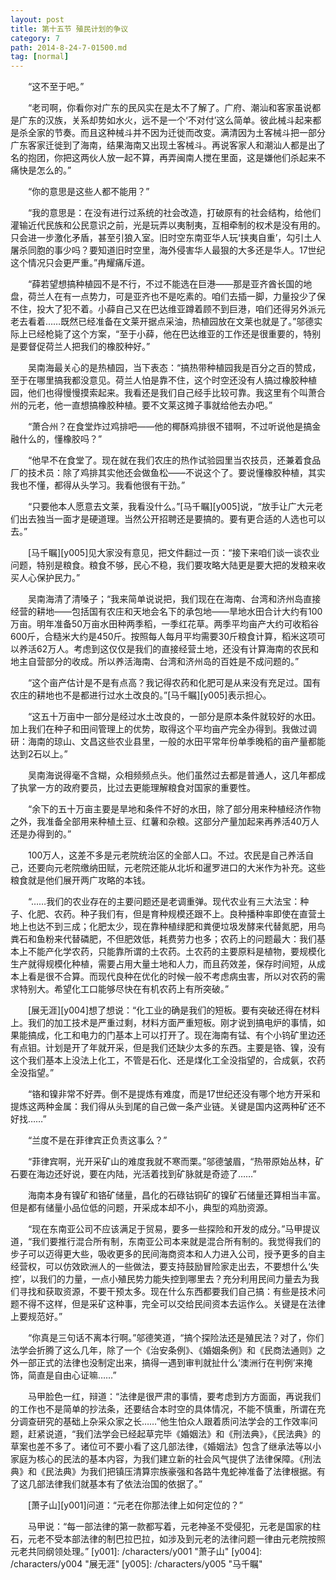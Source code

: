 ```yaml
---
layout: post
title: 第十五节 殖民计划的争议
category: 7
path: 2014-8-24-7-01500.md
tag: [normal]
---
```


　　“这不至于吧。”

　　“老司啊，你看你对广东的民风实在是太不了解了。广府、潮汕和客家虽说都是广东的汉族，关系却势如水火，远不是一个‘不对付’这么简单。彼此械斗起来都是杀全家的节奏。而且这种械斗并不因为迁徙而改变。满清因为土客械斗把一部分广东客家迁徙到了海南，结果海南又出现土客械斗。再说客家人和潮汕人都是出了名的抱团，你把这两伙人放一起不算，再弄闽南人搅在里面，这是嫌他们杀起来不痛快是怎么的。”

　　“你的意思是这些人都不能用？”

　　“我的意思是：在没有进行过系统的社会改造，打破原有的社会结构，给他们灌输近代民族和公民意识之前，光是玩弄以夷制夷，互相牵制的权术是没有用的。只会进一步激化矛盾，甚至引狼入室。旧时空东南亚华人玩‘挟夷自重’，勾引土人屠杀同胞的事少吗？要知道旧时空里，海外侵害华人最狠的大多还是华人。17世纪这个情况只会更严重。”冉耀痛斥道。

　　“薛若望想搞种植园不是不行，不过不能选在巨港——那是亚齐酋长国的地盘，荷兰人在有一点势力，可是亚齐也不是吃素的。咱们去插一脚，力量投少了保不住，投大了犯不着。小薛自己又在巴达维亚蹲着顾不到巨港，咱们还得另外派元老去看着……既然已经准备在文莱开据点采油，热植园放在文莱也就是了。”邬德实际上已经枪毙了这个方案，“至于小薛，他在巴达维亚的工作还是很重要的，特别是要督促荷兰人把我们的橡胶种好。”

　　吴南海最关心的是热植园，当下表态：“搞热带种植园我是百分之百的赞成，至于在哪里搞我都没意见。荷兰人怕是靠不住，这个时空还没有人搞过橡胶种植园，他们也得慢慢摸索起来。我看还是我们自己经手比较可靠。我这里有个叫萧合州的元老，他一直想搞橡胶种植。要不文莱这摊子事就给他去办吧。”

　　“萧合州？在食堂炸过鸡排吧——他的椰酥鸡排很不错啊，不过听说他是搞金融什么的，懂橡胶吗？”

　　“他早不在食堂了。现在就在我们农庄的热作试验园里当农技员，还兼着食品厂的技术员：除了鸡排其实他还会做鱼松——不说这个了。要说懂橡胶种植，其实我也不懂，都得从头学习。我看他很有干劲。”

　　“只要他本人愿意去文莱，我看没什么。”[马千瞩][y005]说，“放手让广大元老们出去独当一面才是硬道理。当然公开招聘还是要搞的。要有更合适的人选也可以去。”

　　[马千瞩][y005]见大家没有意见，把文件翻过一页：“接下来咱们谈一谈农业问题，特别是粮食。粮食不够，民心不稳，我们要攻略大陆更是要大把的发粮来收买人心保护民力。”

　　吴南海清了清嗓子；“我来简单说说把，我们现在在海南、台湾和济州岛直接经营的耕地——包括国有农庄和天地会名下的承包地——旱地水田合计大约有100万亩。明年准备50万亩水田种两季稻，一季红花草。两季平均亩产大约可收稻谷600斤，合糙米大约是450斤。按照每人每月平均需要30斤粮食计算，稻米这项可以养活62万人。考虑到这仅仅是我们的直接经营土地，还没有计算海南的农民和地主自营部分的收成。所以养活海南、台湾和济州岛的百姓是不成问题的。”

　　“这个亩产估计是不是有点高？我记得农药和化肥可是从来没有充足过。国有农庄的耕地也不是都进行过水土改良的。”[马千瞩][y005]表示担心。

　　“这五十万亩中一部分是经过水土改良的，一部分是原本条件就较好的水田。加上我们在种子和田间管理上的优势，取得这个平均亩产完全办得到。我做过调研：海南的琼山、文昌这些农业县里，一般的水田平常年份单季晚稻的亩产量都能达到2石以上。”

　　吴南海说得毫不含糊，众相频频点头。他们虽然过去都是普通人，这几年都成了执掌一方的政府要员，比过去更能理解粮食对国家的重要性。

　　“余下的五十万亩主要是旱地和条件不好的水田，除了部分用来种植经济作物之外，我准备全部用来种植土豆、红薯和杂粮。这部分产量加起来再养活40万人还是办得到的。”

　　100万人，这差不多是元老院统治区的全部人口。不过。农民是自己养活自己，还要向元老院缴纳田赋，元老院还能从北圻和暹罗进口的大米作为补充。这些粮食就是他们展开两广攻略的本钱。

　　“……我们的农业存在的主要问题还是老调重弹。现代农业有三大法宝：种子、化肥、农药。种子我们有，但是育种规模还跟不上。良种播种率即使在直营土地上也达不到三成；化肥太少，现在靠种植绿肥和粪便垃圾发酵来代替氮肥，用鸟粪石和鱼粉来代替磷肥，不但肥效低，耗费劳力也多；农药上的问题最大：我们基本上不能产化学农药，只能靠所谓的土农药。土农药的主要原料是植物，要规模化生产就得规模化种植，需要占用大量土地和人力，而且药效差，保存时间短，从成本上看是很不合算。而现代良种在优化的时候一般不考虑病虫害，所以对农药的需求特别大。希望化工口能够尽快在有机农药上有所突破。”

　　[展无涯][y004]想了想说：“化工业的确是我们的短板。要有突破还得在材料上。我们的加工技术是严重过剩，材料方面严重短板。刚才说到搞电炉的事情，如果能搞成，化工和电力的门基本上可以打开了。现在海南有锰、有个小钨矿里边还有点钼。计划是开了年就开采，但是我们还缺少太多的东西。主要是铬、镍，没有这个我们基本上没法上化工，不管是石化、还是煤化工全没指望的，合成氨，农药全没指望。”

　　“铬和镍非常不好弄。倒不是提炼有难度，而是17世纪还没有哪个地方开采和提炼这两种金属：我们得从头到尾的自己做一条产业链。关键是国内这两种矿还不好找……”

　　“兰度不是在菲律宾正负责这事么？”

　　“菲律宾啊，光开采矿山的难度我就不寒而栗。”邬德皱眉，“热带原始丛林，矿石要在海边还好说，要在内陆，光活着找到矿脉就是奇迹了……”

　　海南本身有镍矿和铬矿储量，昌化的石碌钴铜矿的镍矿石储量还算相当丰富。但是都有储量小品位低的问题，开采成本却不小，典型的鸡肋资源。

　　“现在东南亚公司不应该满足于贸易，要多一些探险和开发的成分。”马甲提议道，“我们要推行混合所有制，东南亚公司本来就是混合所有制的。我觉得我们的步子可以迈得更大些，吸收更多的民间海商资本和人力进入公司，授予更多的自主经营权，可以仿效欧洲人的一些做法，要支持鼓励冒险家走出去，不要想什么‘失控’，以我们的力量，一点小殖民势力能失控到哪里去？充分利用民间力量去为我们寻找和获取资源，不要干预太多。现在什么东西都要我们自己搞：有些是技术问题不得不这样，但是采矿这种事，完全可以交给民间资本去运作么。关键是在法律上要规范好。”

　　“你真是三句话不离本行啊。”邬德笑道，“搞个探险法还是殖民法？对了，你们法学会折腾了这么几年，除了一个《治安条例》、《婚姻条例》和《民商法通则》之外一部正式的法律也没制定出来，搞得一遇到审判就扯什么‘澳洲行在判例’来掩饰，简直是自由心证嘛……”

　　马甲脸色一红，辩道：“法律是很严肃的事情，要考虑到方方面面，再说我们的工作也不是简单的抄法条，还要结合本时空的具体情况，不能不慎重，所谓在充分调查研究的基础上杂采众家之长……”他生怕众人跟着质问法学会的工作效率问题，赶紧说道，“我们法学会已经起草完毕《婚姻法》和《刑法典》，《民法典》的草案也差不多了。诸位可不要小看了这几部法律，《婚姻法》包含了继承法等以小家庭为核心的民法的基本内容，为我们建立新的社会风气提供了法律保障。《刑法典》和《民法典》为我们把镇压清算宗族豪强和各路牛鬼蛇神准备了法律根据。有了这几部法律我们就基本有了依法治国的依据了。”

　　[萧子山][y001]问道：“元老在你那法律上如何定位的？”

　　马甲说：“每一部法律的第一款都写着，元老神圣不受侵犯，元老是国家的柱石，元老不受本部法律的制巴拉巴拉，如涉及到元老的法律问题一律由元老院按照元老共同纲领处理。”
[y001]: /characters/y001 "萧子山"
[y004]: /characters/y004 "展无涯"
[y005]: /characters/y005 "马千瞩"
